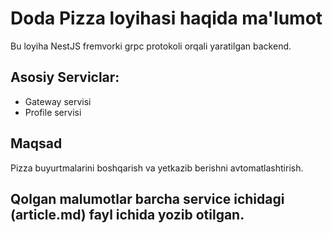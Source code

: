 # Doda Pizza loyihasi haqida ma'lumot

Bu loyiha NestJS fremvorki grpc protokoli orqali yaratilgan backend.

## Asosiy Serviclar:
- Gateway servisi
- Profile servisi

## Maqsad
Pizza buyurtmalarini boshqarish va yetkazib berishni avtomatlashtirish.

## Qolgan malumotlar barcha service ichidagi (article.md) fayl ichida yozib otilgan.
